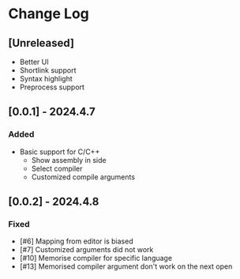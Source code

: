 # Change Log

## [Unreleased]

- Better UI
- Shortlink support
- Syntax highlight
- Preprocess support

## [0.0.1] - 2024.4.7

### Added

- Basic support for C/C++
  - Show assembly in side
  - Select compiler
  - Customized compile arguments

## [0.0.2] - 2024.4.8

### Fixed

- [#6] Mapping from editor is biased
- [#7] Customized arguments did not work
- [#10] Memorise compiler for specific language
- [#13] Memorised compiler argument don't work on the next open
